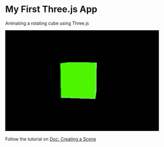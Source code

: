 # My First Three.js App

Animating a rotating cube using Three.js

![Rotating Cube](cube.gif)

Follow the tutorial on [Doc: Creating a Scene](https://threejs.org/docs/index.html#manual/en/introduction/Creating-a-scene)